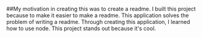 ##My motivation in creating this was to create a readme.
     I built this project because to make it easier to make a readme.
     This application solves the problem of writing a readme.
     Through creating this application, I learned how to use node.
     This project stands out because it's cool.